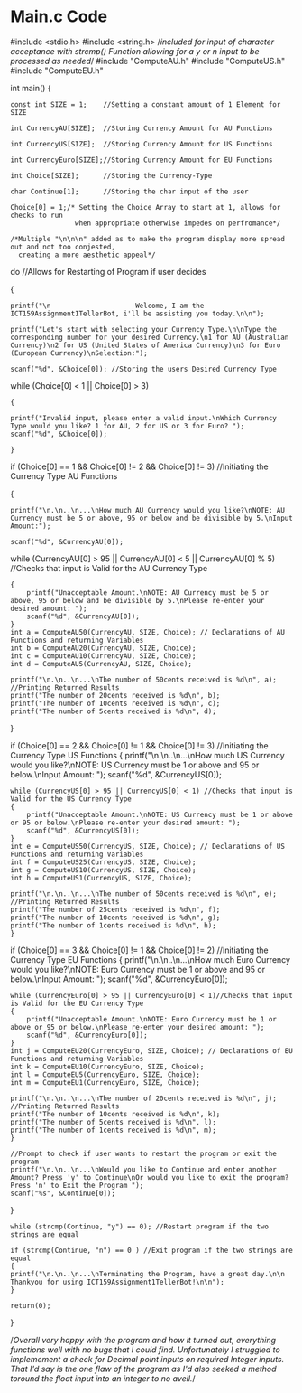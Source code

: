 # Main.c Code

#include <stdio.h>
#include <string.h> /*included for input of character acceptance with strcmp() Function allowing for a y or n input to be processed as needed*/
#include "ComputeAU.h"
#include "ComputeUS.h"
#include "ComputeEU.h"


int main()
{

	const int SIZE = 1;    //Setting a constant amount of 1 Element for SIZE
 
    int CurrencyAU[SIZE];  //Storing Currency Amount for AU Functions
    
	int CurrencyUS[SIZE];  //Storing Currency Amount for US Functions
 
	int CurrencyEuro[SIZE];//Storing Currency Amount for EU Functions
 
	int Choice[SIZE];      //Storing the Currency-Type
 
	char Continue[1];      //Storing the char input of the user
	
	Choice[0] = 1;/* Setting the Choice Array to start at 1, allows for checks to run 
	                when appropriate otherwise impedes on perfromance*/
					
	/*Multiple "\n\n\n" added as to make the program display more spread out and not too conjested,
	  creating a more aesthetic appeal*/
	  
do //Allows for Restarting of Program if user decides

{  
                                                        
    printf("\n                     Welcome, I am the ICT159Assignment1TellerBot, i'll be assisting you today.\n\n");
    
	printf("Let's start with selecting your Currency Type.\n\nType the corresponding number for your desired Currency.\n1 for AU (Australian Currency)\n2 for US (United States of America Currency)\n3 for Euro (European Currency)\nSelection:");
 
    scanf("%d", &Choice[0]); //Storing the users Desired Currency Type
	                          
 while (Choice[0] < 1 || Choice[0] > 3) 
 
	{
 
	printf("Invalid input, please enter a valid input.\nWhich Currency Type would you like? 1 for AU, 2 for US or 3 for Euro? "); 
	scanf("%d", &Choice[0]);
 
	}

if (Choice[0] == 1 && Choice[0] != 2 && Choice[0] != 3) //Initiating the Currency Type AU Functions

{

    printf("\n.\n..\n...\nHow much AU Currency would you like?\nNOTE: AU Currency must be 5 or above, 95 or below and be divisible by 5.\nInput Amount:");
    
	scanf("%d", &CurrencyAU[0]);

while (CurrencyAU[0] > 95 || CurrencyAU[0] < 5 || CurrencyAU[0] % 5) //Checks that input is Valid for the AU Currency Type

	{
		printf("Unacceptable Amount.\nNOTE: AU Currency must be 5 or above, 95 or below and be divisible by 5.\nPlease re-enter your desired amount: ");
		scanf("%d", &CurrencyAU[0]);
	}
	int a = ComputeAU50(CurrencyAU, SIZE, Choice); // Declarations of AU Functions and returning Variables
	int b = ComputeAU20(CurrencyAU, SIZE, Choice);
	int c = ComputeAU10(CurrencyAU, SIZE, Choice);
	int d = ComputeAU5(CurrencyAU, SIZE, Choice);  
	
	printf("\n.\n..\n...\nThe number of 50cents received is %d\n", a); //Printing Returned Results
	printf("The number of 20cents received is %d\n", b);
	printf("The number of 10cents received is %d\n", c);
	printf("The number of 5cents received is %d\n", d);
}

 if (Choice[0] == 2 && Choice[0] != 1 && Choice[0] != 3) //Initiating the Currency Type US Functions
	{
	printf("\n.\n..\n...\nHow much US Currency would you like?\nNOTE: US Currency must be 1 or above and 95 or below.\nInput Amount: ");
	scanf("%d", &CurrencyUS[0]);
	
	while (CurrencyUS[0] > 95 || CurrencyUS[0] < 1) //Checks that input is Valid for the US Currency Type
	{
		printf("Unacceptable Amount.\nNOTE: US Currency must be 1 or above or 95 or below.\nPlease re-enter your desired amount: ");
		scanf("%d", &CurrencyUS[0]);
	}
	int e = ComputeUS50(CurrencyUS, SIZE, Choice); // Declarations of US Functions and returning Variables
    int f = ComputeUS25(CurrencyUS, SIZE, Choice);
    int g = ComputeUS10(CurrencyUS, SIZE, Choice);
    int h = ComputeUS1(CurrencyUS, SIZE, Choice);		
  
	printf("\n.\n..\n...\nThe number of 50cents received is %d\n", e); //Printing Returned Results
	printf("The number of 25cents received is %d\n", f);
	printf("The number of 10cents received is %d\n", g);
	printf("The number of 1cents received is %d\n", h);
	}
	
if (Choice[0] == 3 && Choice[0] != 1 && Choice[0] != 2) //Initiating the Currency Type EU Functions
	{
		printf("\n.\n..\n...\nHow much Euro Currency would you like?\nNOTE: Euro Currency must be 1 or above and 95 or below.\nInput Amount: ");
	    scanf("%d", &CurrencyEuro[0]);
	
	while (CurrencyEuro[0] > 95 || CurrencyEuro[0] < 1)//Checks that input is Valid for the EU Currency Type
	{
		printf("Unacceptable Amount.\nNOTE: Euro Currency must be 1 or above or 95 or below.\nPlease re-enter your desired amount: ");
		scanf("%d", &CurrencyEuro[0]);
	}
	int j = ComputeEU20(CurrencyEuro, SIZE, Choice); // Declarations of EU Functions and returning Variables
    int k = ComputeEU10(CurrencyEuro, SIZE, Choice);
    int l = ComputeEU5(CurrencyEuro, SIZE, Choice);
    int m = ComputeEU1(CurrencyEuro, SIZE, Choice);
	
	printf("\n.\n..\n...\nThe number of 20cents received is %d\n", j); //Printing Returned Results
	printf("The number of 10cents received is %d\n", k);
	printf("The number of 5cents received is %d\n", l);
	printf("The number of 1cents received is %d\n", m);
	}
	
	//Prompt to check if user wants to restart the program or exit the program
	printf("\n.\n..\n...\nWould you like to Continue and enter another Amount? Press 'y' to Continue\nOr would you like to exit the program? Press 'n' to Exit the Program ");
	scanf("%s", &Continue[0]); 
}

	while (strcmp(Continue, "y") == 0); //Restart program if the two strings are equal
	
	if (strcmp(Continue, "n") == 0 ) //Exit program if the two strings are equal
	{
    printf("\n.\n..\n...\nTerminating the Program, have a great day.\n\n                     Thankyou for using ICT159Assignment1TellerBot!\n\n");
	}
	
	return(0);

}

/*Overall very happy with the program and how it turned out, everything functions well with no bugs that I could find.
Unfortunately I struggled to implemement a check for Decimal point inputs on required Integer inputs. That I'd say is
the one flaw of the program as I'd also seeked a method toround the float input into an integer to no aveil.*/
